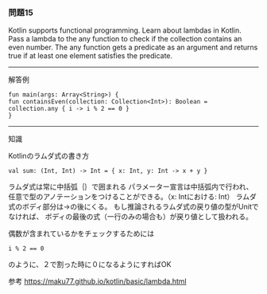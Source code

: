 ### 問題15

Kotlin supports functional programming. Learn about lambdas in Kotlin.
Pass a lambda to the any function to check if the collection contains an even number. The any function gets a predicate as an argument and returns true if at least one element satisfies the predicate.

---
解答例

    fun main(args: Array<String>) {
    fun containsEven(collection: Collection<Int>): Boolean =
    collection.any { i -> i % 2 == 0 }
    }

---
知識

Kotlinのラムダ式の書き方

    val sum: (Int, Int) -> Int = { x: Int, y: Int -> x + y }

ラムダ式は常に中括弧｛｝で囲まれる
パラメーター宣言は中括弧内で行われ、
任意で型のアノテーションをつけることができる。（x: Intにおける: Int）
ラムダ式のボディ部分は->の後にくる。
もし推論されるラムダ式の戻り値の型がUnitでなければ、
ボディの最後の式（一行のみの場合も）が戻り値として扱われる。

偶数が含まれているかをチェックするためには 

    i % 2 == 0

のように、２で割った時に０になるようにすればOK

参考
https://maku77.github.io/kotlin/basic/lambda.html


